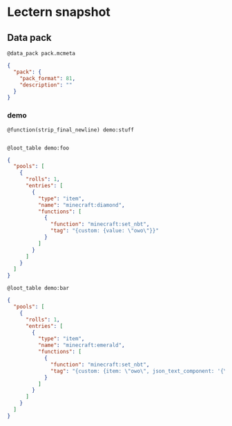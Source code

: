 # Lectern snapshot

## Data pack

`@data_pack pack.mcmeta`

```json
{
  "pack": {
    "pack_format": 81,
    "description": ""
  }
}
```

### demo

`@function(strip_final_newline) demo:stuff`

```mcfunction

```

`@loot_table demo:foo`

```json
{
  "pools": [
    {
      "rolls": 1,
      "entries": [
        {
          "type": "item",
          "name": "minecraft:diamond",
          "functions": [
            {
              "function": "minecraft:set_nbt",
              "tag": "{custom: {value: \"owo\"}}"
            }
          ]
        }
      ]
    }
  ]
}
```

`@loot_table demo:bar`

```json
{
  "pools": [
    {
      "rolls": 1,
      "entries": [
        {
          "type": "item",
          "name": "minecraft:emerald",
          "functions": [
            {
              "function": "minecraft:set_nbt",
              "tag": "{custom: {item: \"owo\", json_text_component: '{\"function\": \"minecraft:set_nbt\", \"tag\": \"{who_cares: \\\\\"owo\\\\\"}\", \"text\": \"nonsense\", \"color\": \"red\"}'}}"
            }
          ]
        }
      ]
    }
  ]
}
```
